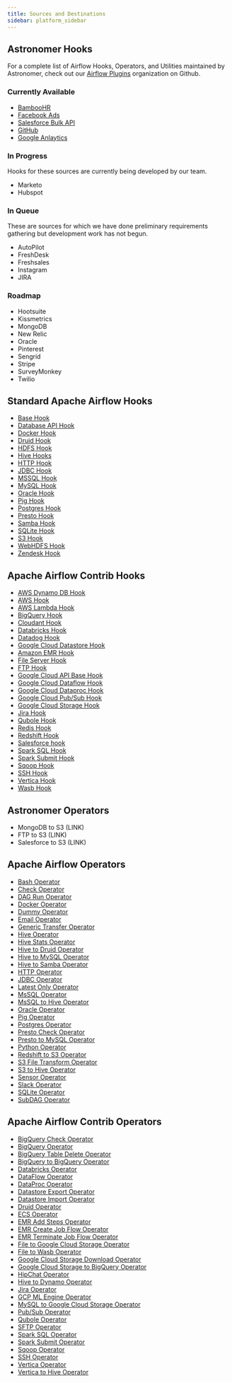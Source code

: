 ```yaml
---
title: Sources and Destinations
sidebar: platform_sidebar
---
```

## Astronomer Hooks

For a complete list of Airflow Hooks, Operators, and Utilities maintained by Astronomer, check out our [Airflow Plugins](https://github.com/airflow-plugins?utf8=%E2%9C%93&q=&type=&language=) organization on Github.


### Currently Available
 - [BambooHR](https://docs.astronomer.io/v2/apache_airflow/hooks/astro-hooks.html#bamboohr)
 - [Facebook Ads](https://docs.astronomer.io/v2/apache_airflow/hooks/astro_hooks.html#facebook-ads)
 - [Salesforce Bulk API](https://docs.astronomer.io/v2/apache_airflow/hooks/astro-hooks.html#salesforce-bulk-api)
 - [GitHub](https://docs.astronomer.io/v2/apache_airflow/hooks/astro-hooks.html#github)
 - [Google Anlaytics](https://docs.astronomer.io/v2/apache_airflow/hooks/astro-hooks.html#google-analytics)

### In Progress
Hooks for these sources are currently being developed by our team.
 - Marketo
 - Hubspot

### In Queue
These are sources for which we have done preliminary requirements gathering but development work has not begun. 
 - AutoPilot
 - FreshDesk
 - Freshsales
 - Instagram
 - JIRA


### Roadmap
 - Hootsuite
 - Kissmetrics
 - MongoDB
 - New Relic
 - Oracle
 - Pinterest
 - Sengrid
 - Stripe
 - SurveyMonkey
 - Twilio

## Standard Apache Airflow Hooks
 - [Base Hook](https://github.com/apache/incubator-airflow/blob/master/airflow/hooks/base_hook.py)
 - [Database API Hook](https://github.com/apache/incubator-airflow/blob/master/airflow/hooks/dbapi_hook.py)
 - [Docker Hook](https://github.com/apache/incubator-airflow/blob/master/airflow/hooks/docker_hook.py)
 - [Druid Hook](https://github.com/apache/incubator-airflow/blob/master/airflow/hooks/druid_hook.py)
 - [HDFS Hook](https://github.com/apache/incubator-airflow/blob/master/airflow/hooks/hdfs_hook.py)
 - [Hive Hooks](https://github.com/apache/incubator-airflow/blob/master/airflow/hooks/hive_hooks.py)
 - [HTTP Hook](https://github.com/apache/incubator-airflow/blob/master/airflow/hooks/http_hook.py)
 - [JDBC Hook](https://github.com/apache/incubator-airflow/blob/master/airflow/hooks/jdbc_hook.py)
 - [MSSQL Hook](https://github.com/apache/incubator-airflow/blob/master/airflow/hooks/mssql_hook.py)
 - [MySQL Hook](https://github.com/apache/incubator-airflow/blob/master/airflow/hooks/mysql_hook.py)
 - [Oracle Hook](https://github.com/apache/incubator-airflow/blob/master/airflow/hooks/oracle_hook.py)
 - [Pig Hook](https://github.com/apache/incubator-airflow/blob/master/airflow/hooks/pig_hook.py)
 - [Postgres Hook](https://github.com/apache/incubator-airflow/blob/master/airflow/hooks/postgres_hook.py)
 - [Presto Hook](https://github.com/apache/incubator-airflow/blob/master/airflow/hooks/presto_hook.py)
 - [Samba Hook](https://github.com/apache/incubator-airflow/blob/master/airflow/hooks/samba_hook.py)
 - [SQLite Hook](https://github.com/apache/incubator-airflow/blob/master/airflow/hooks/sqlite_hook.py)
 - [S3 Hook](https://github.com/apache/incubator-airflow/blob/master/airflow/hooks/s3_hook.py)
 - [WebHDFS Hook](https://github.com/apache/incubator-airflow/blob/master/airflow/hooks/webhdfs_hook.py)
 - [Zendesk Hook](https://github.com/apache/incubator-airflow/blob/master/airflow/hooks/zendesk_hook.py)

## Apache Airflow Contrib Hooks
 - [AWS Dynamo DB Hook](https://github.com/apache/incubator-airflow/blob/master/airflow/contrib/hooks/aws_dynamodb_hook.py)
 - [AWS Hook](https://github.com/apache/incubator-airflow/blob/master/airflow/contrib/hooks/aws_hook.py)
 - [AWS Lambda Hook](https://github.com/apache/incubator-airflow/blob/master/airflow/contrib/hooks/aws_lambda_hook.py)
 - [BigQuery Hook](https://github.com/apache/incubator-airflow/blob/master/airflow/contrib/hooks/bigquery_hook.py)
 - [Cloudant Hook](https://github.com/apache/incubator-airflow/blob/master/airflow/contrib/hooks/cloudant_hook.py)
 - [Databricks Hook](https://github.com/apache/incubator-airflow/blob/master/airflow/contrib/hooks/databricks_hook.py)
 - [Datadog Hook](https://github.com/apache/incubator-airflow/blob/master/airflow/contrib/hooks/datadog_hook.py)
 - [Google Cloud Datastore Hook](https://github.com/apache/incubator-airflow/blob/master/airflow/contrib/hooks/datastore_hook.py)
 - [Amazon EMR Hook](https://github.com/apache/incubator-airflow/blob/master/airflow/contrib/hooks/emr_hook.py)
 - [File Server Hook](https://github.com/apache/incubator-airflow/blob/master/airflow/contrib/hooks/fs_hook.py)
 - [FTP Hook](https://github.com/apache/incubator-airflow/blob/master/airflow/contrib/hooks/ftp_hook.py)
 - [Google Cloud API Base Hook](https://github.com/apache/incubator-airflow/blob/master/airflow/contrib/hooks/gcs_api_base_hook.py)
 - [Google Cloud Dataflow Hook](https://github.com/apache/incubator-airflow/blob/master/airflow/contrib/hooks/gcp_dataflow_hook.py)
 - [Google Cloud Dataproc Hook](https://github.com/apache/incubator-airflow/blob/master/airflow/contrib/hooks/gcp_dataproc_hook.py)
 - [Google Cloud Pub/Sub Hook](https://github.com/apache/incubator-airflow/blob/master/airflow/contrib/hooks/gcp_pubsub_hook.py)
 - [Google Cloud Storage Hook](https://github.com/apache/incubator-airflow/blob/master/airflow/contrib/hooks/gcs_hook.py)
 - [Jira Hook](https://github.com/apache/incubator-airflow/blob/master/airflow/contrib/hooks/jira_hook.py)
 - [Qubole Hook](https://github.com/apache/incubator-airflow/blob/master/airflow/contrib/hooks/qubole_hook.py)
 - [Redis Hook](https://github.com/apache/incubator-airflow/blob/master/airflow/contrib/hooks/redis_hook.py)
 - [Redshift Hook](https://github.com/apache/incubator-airflow/blob/master/airflow/contrib/hooks/redshift_hook.py)
 - [Salesforce hook](https://github.com/apache/incubator-airflow/blob/master/airflow/contrib/hooks/salesforce_hook.py)
 - [Spark SQL Hook](https://github.com/apache/incubator-airflow/blob/master/airflow/contrib/hooks/spark_sql_hook.py)
 - [Spark Submit Hook](https://github.com/apache/incubator-airflow/blob/master/airflow/contrib/hooks/spark_submit_hook.py)
 - [Sqoop Hook](https://github.com/apache/incubator-airflow/blob/master/airflow/contrib/hooks/sqoop_hook.py)
 - [SSH Hook](https://github.com/apache/incubator-airflow/blob/master/airflow/contrib/hooks/ssh_hook.py)
 - [Vertica Hook](https://github.com/apache/incubator-airflow/blob/master/airflow/contrib/hooks/vertica_hook.py)
 - [Wasb Hook](https://github.com/apache/incubator-airflow/blob/master/airflow/contrib/hooks/wasb_hook.py)

## Astronomer Operators
- MongoDB to S3 (LINK)
- FTP to S3 (LINK)
- Salesforce to S3 (LINK)

## Apache Airflow Operators
 - [Bash Operator](https://github.com/apache/incubator-airflow/blob/master/airflow/operators/bash_operator.py)
 - [Check Operator](https://github.com/apache/incubator-airflow/blob/master/airflow/operators/check_operator.py)
 - [DAG Run Operator](https://github.com/apache/incubator-airflow/blob/master/airflow/operators/dagrun_operator.py)
 - [Docker Operator](https://github.com/apache/incubator-airflow/blob/master/airflow/operators/docker_operator.py)
 - [Dummy Operator](https://github.com/apache/incubator-airflow/blob/master/airflow/operators/dummy_operator.py)
 - [Email Operator](https://github.com/apache/incubator-airflow/blob/master/airflow/operators/email_operator)
 - [Generic Transfer Operator](https://github.com/apache/incubator-airflow/blob/master/airflow/operators/generic_transfer.py)
 - [Hive Operator](https://github.com/apache/incubator-airflow/blob/master/airflow/operators/hive_operator.py)
 - [Hive Stats Operator](https://github.com/apache/incubator-airflow/blob/master/airflow/operators/hive_stats_opertor.py)
 - [Hive to Druid Operator](https://github.com/apache/incubator-airflow/blob/master/airflow/operators/hive_to_druid.py)
 - [Hive to MySQL Operator](https://github.com/apache/incubator-airflow/blob/master/airflow/operators/hive_to_mysql.py)
 - [Hive to Samba Operator](https://github.com/apache/incubator-airflow/blob/master/airflow/operators/hive_to_samba_operator.py)
 - [HTTP Operator](https://github.com/apache/incubator-airflow/blob/master/airflow/operators/http_operator.py)
 - [JDBC Operator](https://github.com/apache/incubator-airflow/blob/master/airflow/operators/jdbc_operator.py)
 - [Latest Only Operator](https://github.com/apache/incubator-airflow/blob/master/airflow/operators/latest_only_operator.py)
 - [MsSQL Operator](https://github.com/apache/incubator-airflow/blob/master/airflow/operators/mssql_operator.py)
 - [MsSQL to Hive Operator](https://github.com/apache/incubator-airflow/blob/master/airflow/operators/mssql_to_hive.py)
 - [Oracle Operator](https://github.com/apache/incubator-airflow/blob/master/airflow/operators/oracle_operator.py)
 - [Pig Operator](https://github.com/apache/incubator-airflow/blob/master/airflow/operators/pig_operator.py)
 - [Postgres Operator](https://github.com/apache/incubator-airflow/blob/master/airflow/operators/postgres_operator.py)
 - [Presto Check Operator](https://github.com/apache/incubator-airflow/blob/master/airflow/operators/presto_check_operator.py)
 - [Presto to MySQL Operator](https://github.com/apache/incubator-airflow/blob/master/airflow/operators/presto_to_mysql_operator.py)
 - [Python Operator](https://github.com/apache/incubator-airflow/blob/master/airflow/operators/python_operator.py)
 - [Redshift to S3 Operator](https://github.com/apache/incubator-airflow/blob/master/airflow/operators/redshift_to_s3_operator.py)
 - [S3 File Transform Operator](https://github.com/apache/incubator-airflow/blob/master/airflow/operators/s3_file_transform_operator.py)
 - [S3 to Hive Operator](https://github.com/apache/incubator-airflow/blob/master/airflow/operators/s3_to_hive_operator.py)
 - [Sensor Operator](https://github.com/apache/incubator-airflow/blob/master/airflow/operators/sensors.py)
 - [Slack Operator](https://github.com/apache/incubator-airflow/blob/master/airflow/operators/slack_operator.py)
 - [SQLite Operator](https://github.com/apache/incubator-airflow/blob/master/airflow/operators/sqlite_operator.py)
 - [SubDAG Operator](https://github.com/apache/incubator-airflow/blob/master/airflow/operators/subdag_operator.py)
 
## Apache Airflow Contrib Operators
 - [BigQuery Check Operator](https://github.com/apache/incubator-airflow/blob/master/airflow/contrib/operators/bigquery_check_operator.py)
 - [BigQuery Operator](https://github.com/apache/incubator-airflow/blob/master/airflow/contrib/operators/bigquery_operator.py)
 - [BigQuery Table Delete Operator](https://github.com/apache/incubator-airflow/blob/master/airflow/contrib/operators/bigquery_delete_operator.py)
 - [BigQuery to BigQuery Operator](https://github.com/apache/incubator-airflow/blob/master/airflow/contrib/operators/bigquery_to_bigquery.py)
 - [Databricks Operator](https://github.com/apache/incubator-airflow/blob/master/airflow/contrib/operators/databricks_operator.py)
 - [DataFlow Operator](https://github.com/apache/incubator-airflow/blob/master/airflow/contrib/operators/dataflow_operator.py)
 - [DataProc Operator](https://github.com/apache/incubator-airflow/blob/master/airflow/contrib/operators/dataproc_operator.py)
 - [Datastore Export Operator](https://github.com/apache/incubator-airflow/blob/master/airflow/contrib/operators/datastore_export_operator.py)
 - [Datastore Import Operator](https://github.com/apache/incubator-airflow/blob/master/airflow/contrib/operators/datastore_import_operator.py)
 - [Druid Operator](https://github.com/apache/incubator-airflow/blob/master/airflow/contrib/operators/druid_operator.py)
 - [ECS Operator](https://github.com/apache/incubator-airflow/blob/master/airflow/contrib/operators/ecs_operator.py)
 - [EMR Add Steps Operator](https://github.com/apache/incubator-airflow/blob/master/airflow/contrib/operators/ems_add_steps_operator.py)
 - [EMR Create Job Flow Operator](https://github.com/apache/incubator-airflow/blob/master/airflow/contrib/operators/emr_create_job_flow_operator.py)
 - [EMR Terminate Job Flow Operator](https://github.com/apache/incubator-airflow/blob/master/airflow/contrib/operators/emr_terminate_job_flow_operator.py)
 - [File to Google Cloud Storage Operator](https://github.com/apache/incubator-airflow/blob/master/airflow/contrib/operators/file_to_gcs.py)
 - [File to Wasb Operator](https://github.com/apache/incubator-airflow/blob/master/airflow/contrib/operators/file_to_wasb.py)
 - [Google Cloud Storage Download Operator](https://github.com/apache/incubator-airflow/blob/master/airflow/contrib/operators/gcs_download_operator.py)
 - [Google Cloud Storage to BigQuery Operator](https://github.com/apache/incubator-airflow/blob/master/airflow/contrib/operators/gcs_to_bq.py)
 - [HipChat Operator](https://github.com/apache/incubator-airflow/blob/master/airflow/contrib/operators/hipchat_operator.py)
 - [Hive to Dynamo Operator](https://github.com/apache/incubator-airflow/blob/master/airflow/contrib/operators/hive_to_dynamodb.py)
 - [Jira Operator](https://github.com/apache/incubator-airflow/blob/master/airflow/contrib/operators/jira_operator.py)
 - [GCP ML Engine Operator](https://github.com/apache/incubator-airflow/blob/master/airflow/contrib/operators/mlengine_operator.py)
 - [MySQL to Google Cloud Storage Operator](https://github.com/apache/incubator-airflow/blob/master/airflow/contrib/operators/mysql_to_gcs.py)
 - [Pub/Sub Operator](https://github.com/apache/incubator-airflow/blob/master/airflow/contrib/operators/pubsub_operator.py)
 - [Qubole Operator](https://github.com/apache/incubator-airflow/blob/master/airflow/contrib/operators/qubole_operator.py)
 - [SFTP Operator](https://github.com/apache/incubator-airflow/blob/master/airflow/contrib/operators/sftp_operator.py)
 - [Spark SQL Operator](https://github.com/apache/incubator-airflow/blob/master/airflow/contrib/operators/spark_sql_operator.py)
 - [Spark Submit Operator](https://github.com/apache/incubator-airflow/blob/master/airflow/contrib/operators/spark_submit_operator.py)
 - [Sqoop Operator](https://github.com/apache/incubator-airflow/blob/master/airflow/contrib/operators/sqoop_operator.py)
 - [SSH Operator](https://github.com/apache/incubator-airflow/blob/master/airflow/contrib/operators/ssh_operator.py)
 - [Vertica Operator](https://github.com/apache/incubator-airflow/blob/master/airflow/contrib/operators/vertica_operator.py)
 - [Vertica to Hive Operator](https://github.com/apache/incubator-airflow/blob/master/airflow/contrib/operators/vertica_to_hive.py)